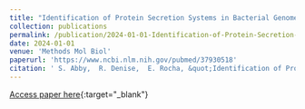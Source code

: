 ```yaml
---
title: "Identification of Protein Secretion Systems in Bacterial Genomes Using MacSyFinder Version 2"
collection: publications
permalink: /publication/2024-01-01-Identification-of-Protein-Secretion-Systems-in-Bacterial-Genomes-Using-MacSyFinder-Version-2
date: 2024-01-01
venue: 'Methods Mol Biol'
paperurl: 'https://www.ncbi.nlm.nih.gov/pubmed/37930518'
citation: ' S. Abby,  R. Denise,  E. Rocha, &quot;Identification of Protein Secretion Systems in Bacterial Genomes Using MacSyFinder Version 2.&quot; Methods Mol Biol, 2024.'
---
```

[Access paper here](https://www.ncbi.nlm.nih.gov/pubmed/37930518){:target="_blank"}
